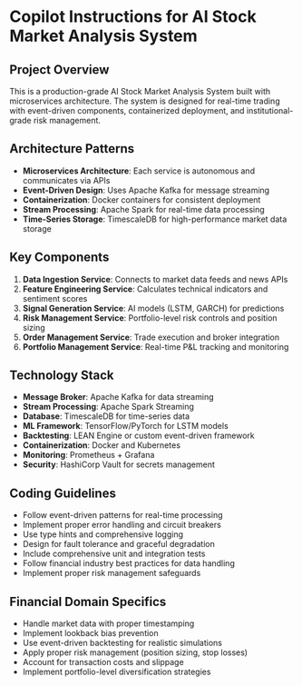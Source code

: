 # Copilot Instructions for AI Stock Market Analysis System

<!-- Use this file to provide workspace-specific custom instructions to Copilot. For more details, visit https://code.visualstudio.com/docs/copilot/copilot-customization#_use-a-githubcopilotinstructionsmd-file -->

## Project Overview
This is a production-grade AI Stock Market Analysis System built with microservices architecture. The system is designed for real-time trading with event-driven components, containerized deployment, and institutional-grade risk management.

## Architecture Patterns
- **Microservices Architecture**: Each service is autonomous and communicates via APIs
- **Event-Driven Design**: Uses Apache Kafka for message streaming
- **Containerization**: Docker containers for consistent deployment
- **Stream Processing**: Apache Spark for real-time data processing
- **Time-Series Storage**: TimescaleDB for high-performance market data storage

## Key Components
1. **Data Ingestion Service**: Connects to market data feeds and news APIs
2. **Feature Engineering Service**: Calculates technical indicators and sentiment scores
3. **Signal Generation Service**: AI models (LSTM, GARCH) for predictions
4. **Risk Management Service**: Portfolio-level risk controls and position sizing
5. **Order Management Service**: Trade execution and broker integration
6. **Portfolio Management Service**: Real-time P&L tracking and monitoring

## Technology Stack
- **Message Broker**: Apache Kafka for data streaming
- **Stream Processing**: Apache Spark Streaming
- **Database**: TimescaleDB for time-series data
- **ML Framework**: TensorFlow/PyTorch for LSTM models
- **Backtesting**: LEAN Engine or custom event-driven framework
- **Containerization**: Docker and Kubernetes
- **Monitoring**: Prometheus + Grafana
- **Security**: HashiCorp Vault for secrets management

## Coding Guidelines
- Follow event-driven patterns for real-time processing
- Implement proper error handling and circuit breakers
- Use type hints and comprehensive logging
- Design for fault tolerance and graceful degradation
- Include comprehensive unit and integration tests
- Follow financial industry best practices for data handling
- Implement proper risk management safeguards

## Financial Domain Specifics
- Handle market data with proper timestamping
- Implement lookback bias prevention
- Use event-driven backtesting for realistic simulations
- Apply proper risk management (position sizing, stop losses)
- Account for transaction costs and slippage
- Implement portfolio-level diversification strategies
